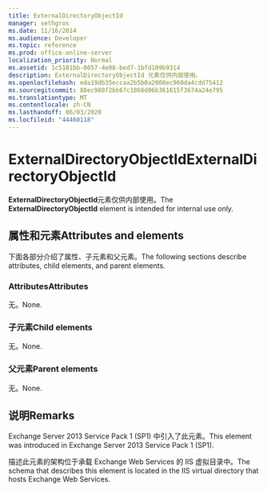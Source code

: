 ```yaml
---
title: ExternalDirectoryObjectId
manager: sethgros
ms.date: 11/16/2014
ms.audience: Developer
ms.topic: reference
ms.prod: office-online-server
localization_priority: Normal
ms.assetid: 1c5181bb-0057-4e08-bed7-1bfd109b9314
description: ExternalDirectoryObjectId 元素仅供内部使用。
ms.openlocfilehash: eda19db35eccaa2b5b0a2008ec960da4cdd75412
ms.sourcegitcommit: 88ec988f2bb67c1866d06b361615f3674a24e795
ms.translationtype: MT
ms.contentlocale: zh-CN
ms.lasthandoff: 06/03/2020
ms.locfileid: "44460118"
---
```

# <a name="externaldirectoryobjectid"></a><span data-ttu-id="35aa8-103">ExternalDirectoryObjectId</span><span class="sxs-lookup"><span data-stu-id="35aa8-103">ExternalDirectoryObjectId</span></span>

<span data-ttu-id="35aa8-104">**ExternalDirectoryObjectId**元素仅供内部使用。</span><span class="sxs-lookup"><span data-stu-id="35aa8-104">The **ExternalDirectoryObjectId** element is intended for internal use only.</span></span> 

## <a name="attributes-and-elements"></a><span data-ttu-id="35aa8-105">属性和元素</span><span class="sxs-lookup"><span data-stu-id="35aa8-105">Attributes and elements</span></span>

<span data-ttu-id="35aa8-106">下面各部分介绍了属性、子元素和父元素。</span><span class="sxs-lookup"><span data-stu-id="35aa8-106">The following sections describe attributes, child elements, and parent elements.</span></span>
  
### <a name="attributes"></a><span data-ttu-id="35aa8-107">Attributes</span><span class="sxs-lookup"><span data-stu-id="35aa8-107">Attributes</span></span>

<span data-ttu-id="35aa8-108">无。</span><span class="sxs-lookup"><span data-stu-id="35aa8-108">None.</span></span>
  
### <a name="child-elements"></a><span data-ttu-id="35aa8-109">子元素</span><span class="sxs-lookup"><span data-stu-id="35aa8-109">Child elements</span></span>

<span data-ttu-id="35aa8-110">无。</span><span class="sxs-lookup"><span data-stu-id="35aa8-110">None.</span></span>
  
### <a name="parent-elements"></a><span data-ttu-id="35aa8-111">父元素</span><span class="sxs-lookup"><span data-stu-id="35aa8-111">Parent elements</span></span>

<span data-ttu-id="35aa8-112">无。</span><span class="sxs-lookup"><span data-stu-id="35aa8-112">None.</span></span>
  
## <a name="remarks"></a><span data-ttu-id="35aa8-113">说明</span><span class="sxs-lookup"><span data-stu-id="35aa8-113">Remarks</span></span>

<span data-ttu-id="35aa8-114">Exchange Server 2013 Service Pack 1 (SP1) 中引入了此元素。</span><span class="sxs-lookup"><span data-stu-id="35aa8-114">This element was introduced in Exchange Server 2013 Service Pack 1 (SP1).</span></span>
  
<span data-ttu-id="35aa8-115">描述此元素的架构位于承载 Exchange Web Services 的 IIS 虚拟目录中。</span><span class="sxs-lookup"><span data-stu-id="35aa8-115">The schema that describes this element is located in the IIS virtual directory that hosts Exchange Web Services.</span></span>
  

